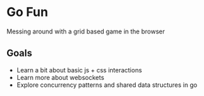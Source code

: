 # Go Fun
Messing around with a grid based game in the browser
## Goals
* Learn a bit about basic js + css interactions
* Learn more about websockets
* Explore concurrency patterns and shared data structures in go
